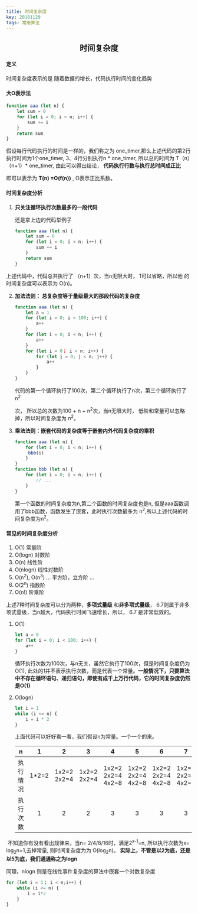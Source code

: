```yaml
---
title: 时间复杂度
key: 20181129
tags: 常用算法
---
```


<center><h2>时间复杂度</h2></center>

#### 定义

时间复杂度表示的是 随着数据的增长，代码执行时间的变化趋势
<!--more-->
#### 大O表示法

```javascript
function aaa (let n) {
    let sum = 0
    for (let i = 0; i < n; i++) {
        sum += i
    }
    return sum
}
```

假设每行代码执行的时间是一样的，我们称之为 one_timer,那么上述代码的第2行执行时间为1个one_timer, 3、4行分别执行n * one_timer, 所以总的时间为 T（n）（n+1）* one_timer, 由此可以得出结论， **代码执行行数与执行总时间成正比**

即可以表示为 **T(n) =O(f(n))** , O表示正比系数。

#### 时间复杂度分析

1. **只关注循环执行次数最多的一段代码**

   还是拿上边的代码举例子

   ```javascript
   function aaa (let n) {
       let sum = 0
       for (let i = 0; i < n; i++) {
           sum += i
       }
       return sum
   }
   ```

上述代码中，代码总共执行了 （n+1）次，当n无限大时， 1可以省略，所以他                的时间复杂度可以表示为 O(n)。

2. **加法法则： 总复杂度等于量级最大的那段代码的复杂度**

   ```javascript
   function aaa (let n) {
       let a = 1
       for (let i = 0; i < 100; i++) {
           a++
       }
       for (let i = 0; i < n; i++) {
           a++
       }
       for (let i = 0； i < n; i++) {
           for (let j = 0; j < n; j++) {
               a++
           }
       }
   }
   ```

   代码的第一个循环执行了100次，第二个循环执行了n次，第三个循环执行了n<sup>2</sup>

   次， 所以总的次数为100 + n + n<sup>2</sup>次，当n无限大时， 低阶和常量可以忽略掉，所以时间复杂度为 n<sup>2</sup>。

3. **乘法法则：嵌套代码的复杂度等于嵌套内外代码复杂度的乘积**

   ```javascript
   function aaa (let n) {
       for (let i = 0; i < n; i++) {
       	bbb(i)    
       }
   }
   function bbb (let n) {
       for (let i = 0; i < n; i++) {
           // ...
       }
   }
   ```

   第一个函数的时间复杂度为n,第二个函数的时间复杂度也是n, 但是aaa函数调用了bbb函数，函数发生了嵌套，此时执行次数最多为 n<sup>2</sup>,所以上述代码的时间复杂度为n<sup>2</sup>。

#### 常见的时间复杂度分析

1. O(1)                     常量阶
2. O(logn)                对数阶
3. O(n)                     线性阶
4. O(nlogn)             线性对数阶
5. O(n<sup>2</sup>), O(n<sup>3</sup>) …    平方阶，立方阶 ...
6. O(2<sup>n</sup>)                   指数阶
7. O(n!)                    阶乘阶

上述7种时间复杂度可以分为两种，**多项式量级** 和**非多项式量级**， 6.7则属于非多项式量级，当n越大，代码执行时间飞速增长，所以， 6.7 是非常低效的。



1. O(1)

   ```javascript
   let a = 0
   for (let i = 0; i < 100; i++) {
       a++
   }
   ```

   循环执行次数为100次，与n无关，虽然它执行了100次，但是时间复杂度仍为O(1), 此处的1并不表示执行次数，而是代表一个常量。**一般情况下，只要算法中不存在循环语句、递归语句，即使有成千上万行代码，它的时间复杂度仍然是O(1)**

2. O(logn)

   ```javascript
   let i = 1
   while (i <= n) {
       i = i * 2
   }
   ```

   上面代码可以好好看一看，我们假设n为常量。一个一个的来。

   |    n     |   1   |      2      |      3      |         4         |         5         |         6         |         7         |            8             |
   | :------: | :---: | :---------: | :---------: | :---------------: | :---------------: | :---------------: | :---------------: | :----------------------: |
   | 执行情况 | 1*2=2 | 1x2=2 2x2=4 | 1x2=2 2x2=4 | 1x2=2 2x2=4 4x2=8 | 1x2=2 2x2=4 4x2=8 | 1x2=2 2x2=4 4x2=8 | 1x2=2 2x2=4 4x2=8 | 1x2=2 2x2=4 4x2=8 8x2=16 |
   | 执行次数 |   1   |      2      |      2      |         3         |         3         |         3         |         3         |            4             |

​      不知道你有没有看出规律来，当n= 2/4/8/16时，满足2<sup>x-1</sup>=n, 所以执行次数为x= log<sub>2</sub>n+1,去掉常量, 则时间复杂度为为 O(log<sub>2</sub>n)。 **实际上，不管是以2为底，还是以5为底，我们通通称之为logn**

同理，nlogn 则是在线性事件复杂度的算法中嵌套一个对数复杂度

```javascript
for (let i = 1； i < n;i++) {
    while (i <= n) {
        i = i*2
    }
}
```



